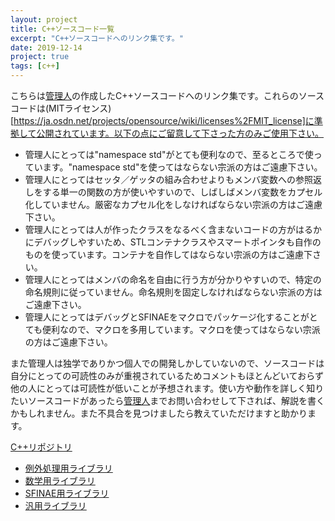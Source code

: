 ```yaml
---
layout: project
title: C++ソースコード一覧
excerpt: "C++ソースコードへのリンク集です。"
date: 2019-12-14
project: true
tags: [c++]
---
```


こちらは[管理人](https://twitter.com/non_archimedean)の作成したC++ソースコードへのリンク集です。これらのソースコードは(MITライセンス)[https://ja.osdn.net/projects/opensource/wiki/licenses%2FMIT_license]に準拠して公開されています。以下の点にご留意して下さった方のみご使用下さい。
- 管理人にとっては"namespace std"がとても便利なので、至るところで使っています。"namespace std"を使ってはならない宗派の方はご遠慮下さい。
- 管理人にとってはセッタ／ゲッタの組み合わせよりもメンバ変数への参照返しをする単一の関数の方が使いやすいので、しばしばメンバ変数をカプセル化していません。厳密なカプセル化をしなければならない宗派の方はご遠慮下さい。
- 管理人にとっては人が作ったクラスをなるべく含まないコードの方がはるかにデバッグしやすいため、STLコンテナクラスやスマートポインタも自作のものを使っています。コンテナを自作してはならない宗派の方はご遠慮下さい。
- 管理人にとってはメンバの命名を自由に行う方が分かりやすいので、特定の命名規則に従っていません。命名規則を固定しなければならない宗派の方はご遠慮下さい。
- 管理人にとってはデバッグとSFINAEをマクロでパッケージ化することがとても便利なので、マクロを多用しています。マクロを使ってはならない宗派の方はご遠慮下さい。

また管理人は独学でありかつ個人での開発しかしていないので、ソースコードは自分にとっての可読性のみが重視されているためコメントもほとんどいておらず他の人にとっては可読性が低いことが予想されます。使い方や動作を詳しく知りたいソースコードがあったら[管理人](https://twitter.com/non_archimedean)までお問い合わせして下されば、解説を書くかもしれません。また不具合を見つけましたら教えていただけますと助かります。

[C++リポジトリ](https://github.com/p-adic/cpp)

- [例外処理用ライブラリ](https://github.com/p-adic/cpp/tree/master/Error)
- [数学用ライブラリ](https://github.com/p-adic/cpp/tree/master/Mathematics)
- [SFINAE用ライブラリ](https://github.com/p-adic/cpp/tree/master/SFINAE)
- [汎用ライブラリ](https://github.com/p-adic/cpp/tree/master/Utility)
